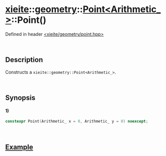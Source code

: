 # [xieite](../../../../../../xieite.md)\:\:[geometry](../../../../../../geometry.md)\:\:[Point<Arithmetic_>](../../../../point.md)\:\:Point\(\)
Defined in header [<xieite/geometry/point.hpp>](../../../../../../../include/xieite/geometry/point.hpp)

&nbsp;

## Description
Constructs a `xieite::geometry::Point<Arithmetic_>`.

&nbsp;

## Synopsis
#### 1)
```cpp
constexpr Point(Arithmetic_ x = 0, Arithmetic_ y = 0) noexcept;
```

&nbsp;

## [Example](../../../../line.md#Example)
